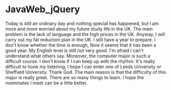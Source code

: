 # JavaWeb_jQuery
Today is still an ordinary day and nothing special has happened, but I am more and more worried about my future study life in the UK. The main problem is the lack of language and the high prices in the UK. Anyway, I will carry out my fat reduction plan in the UK. I still have a year to prepare. I don't know whether the time is enough, Now it seems that it has been a good year. My English level is still not very good. I'm afraid I can't understand what others say. Moreover, the computer major is such a difficult course. I don't know if I can keep up with the rhythm. It's really difficult to hone my listening, I hope I can enter one of Leeds University or Sheffield University. Thank God. The main reason is that the difficulty of this major is really great. There are so many things to learn. I hope the roommates I meet can be a little better.
